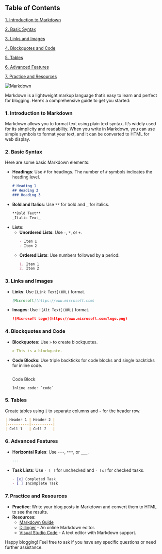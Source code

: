 ## Table of Contents

[1. Introduction to Markdown](#1.-introduction-to-markdown)

[2. Basic Syntax](#2.-basic-syntax)

[3. Links and Images](#3.-links-and-images)

[4. Blockquotes and Code](#4.-blockquotes-and-codes)

[5. Tables](#5.-tables)

[6. Advanced Features](#6.advanced-features)

[7. Practice and Resources](#7.-practice-and-resources)

![Markdown](https://encrypted-tbn0.gstatic.com/images?q=tbn:ANd9GcTsTfXwY_1HFsyuMhX0ajaCCv_ZsKlUb9k0kA&s)

Markdown is a lightweight markup language that’s easy to learn and perfect for blogging. Here’s a comprehensive guide to get you started:

### 1. **Introduction to Markdown**
Markdown allows you to format text using plain text syntax. It’s widely used for its simplicity and readability. When you write in Markdown, you can use simple symbols to format your text, and it can be converted to HTML for web display.

### 2. **Basic Syntax**
Here are some basic Markdown elements:
- **Headings**: Use `#` for headings. The number of `#` symbols indicates the heading level.
  ```markdown
  # Heading 1
  ## Heading 2
  ### Heading 3
  ```
- **Bold and Italics**: Use `**` for bold and `_` for italics.
  ```markdown
  **Bold Text**
  _Italic Text_
  ```
- **Lists**:
  - **Unordered Lists**: Use `-`, `*`, or `+`.
    ```markdown
    - Item 1
    - Item 2
    ```
  - **Ordered Lists**: Use numbers followed by a period.
    ```markdown
    1. Item 1
    2. Item 2
    ```

### 3. **Links and Images**
- **Links**: Use `[Link Text](URL)` format.
  ```markdown
  [Microsoft](https://www.microsoft.com)
  ```
- **Images**: Use `![Alt Text](URL)` format.
  ```markdown
  ![Microsoft Logo](https://www.microsoft.com/logo.png)
  ```

### 4. **Blockquotes and Code**
- **Blockquotes**: Use `>` to create blockquotes.
  ```markdown
  > This is a blockquote.
  ```
- **Code Blocks**: Use triple backticks for code blocks and single backticks for inline code.
  ```markdown
  ```
  Code Block
  ```
  Inline code: `code`

### 5. **Tables**
Create tables using `|` to separate columns and `-` for the header row.
```markdown
| Header 1 | Header 2 |
|----------|----------|
| Cell 1   | Cell 2   |
```

### 6. **Advanced Features**
- **Horizontal Rules**: Use `---`, `***`, or `___`.
  ```markdown
  ---
  ```
- **Task Lists**: Use `- [ ]` for unchecked and `- [x]` for checked tasks.
  ```markdown
  - [x] Completed Task
  - [ ] Incomplete Task
  ```

### 7. **Practice and Resources**
- **Practice**: Write your blog posts in Markdown and convert them to HTML to see the results.
- **Resources**:
  - [Markdown Guide](https://www.markdownguide.org)
  - [Dillinger](https://dillinger.io) - An online Markdown editor.
  - [Visual Studio Code](https://code.visualstudio.com) - A text editor with Markdown support.

Happy blogging! Feel free to ask if you have any specific questions or need further assistance.

